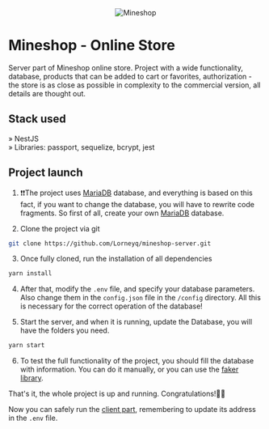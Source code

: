<div align='center'><img src='https://i.imgur.com/Pn7mwzl.jpg' alt='Mineshop'/></div>

# Mineshop - Online Store

Server part of Mineshop online store. Project with a wide
functionality, database, products that can be added to cart or favorites,
authorization - the store is as close as possible in complexity to the
commercial version, all details are thought out.

## Stack used

» NestJS\
» Libraries: passport, sequelize, bcrypt, jest

## Project launch

1. ❗❗️The project uses [MariaDB](https://mariadb.com/) database, and everything is based on this fact, if you want to change the database, you will have to rewrite code fragments. So first of all, create your own [MariaDB](https://mariadb.com/) database.

2. Clone the project via git

```bash
git clone https://github.com/Lorneyq/mineshop-server.git
```

3. Once fully cloned, run the installation of all dependencies

```bash
yarn install
```

4. After that, modify the `.env` file, and specify your database parameters. Also change them in the `config.json` file in the `/config` directory. All this is necessary for the correct operation of the database!

5. Start the server, and when it is running, update the Database, you will have the folders you need.

```bash
yarn start
```

6. To test the full functionality of the project, you should fill the database with information. You can do it manually, or you can use the [faker library](https://npmjs.com/package/@faker-js/faker).

That's it, the whole project is up and running. Congratulations!🎉🥳

Now you can safely run the [client part](https://github.com/Lorneyq/mineshop-client), remembering to update its address in the `.env` file.
